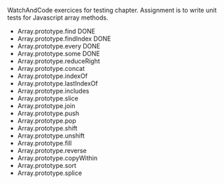 WatchAndCode exercices for testing chapter. Assignment is to write unit tests for Javascript array methods.
<ul>
  <li> Array.prototype.find DONE </li>
  <li> Array.prototype.findIndex DONE </li>
  <li> Array.prototype.every DONE </li>
  <li> Array.prototype.some DONE </li>
  <li> Array.prototype.reduceRight </li>
  <li> Array.prototype.concat </li>
  <li> Array.prototype.indexOf </li>
  <li> Array.prototype.lastIndexOf </li>
  <li> Array.prototype.includes </li>
  <li> Array.prototype.slice </li>
  <li> Array.prototype.join </li>
  <li> Array.prototype.push </li>
  <li> Array.prototype.pop </li>
  <li> Array.prototype.shift </li>
  <li> Array.prototype.unshift </li>
  <li> Array.prototype.fill </li>
  <li> Array.prototype.reverse </li>
  <li> Array.prototype.copyWithin </li>
  <li> Array.prototype.sort </li>
  <li> Array.prototype.splice </li>
</ul>